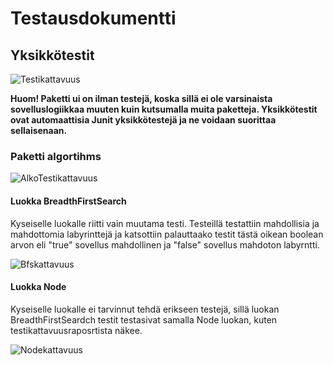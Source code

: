 # Testausdokumentti

## Yksikkötestit

![Testikattavuus](https://github.com/SIholin/tiralabra-Labyrintti/blob/master/documentation/ensimm%C3%A4inenKuva.png)

**Huom! Paketti ui on ilman testejä, koska sillä ei ole varsinaista sovelluslogiikkaa muuten kuin kutsumalla muita paketteja. Yksikkötestit ovat automaattisia Junit yksikkötestejä ja ne voidaan suorittaa sellaisenaan.**

### Paketti algortihms 

![AlkoTestikattavuus](https://github.com/SIholin/tiralabra-Labyrintti/blob/master/documentation/Testikattavuusbfs.png)

#### Luokka BreadthFirstSearch
Kyseiselle luokalle riitti vain muutama testi. Testeillä testattiin mahdollisia ja mahdottomia labyrinttejä ja katsottiin palauttaako testit tästä oikean boolean arvon eli "true" sovellus mahdollinen ja "false" sovellus mahdoton labyrntti.

![Bfskattavuus]()

#### Luokka Node
Kyseiselle luokalle ei tarvinnut tehdä erikseen testejä, sillä luokan BreadthFirstSeardch testit testasivat samalla Node luokan, kuten testikattavuusraposrtista näkee.

![Nodekattavuus]()




